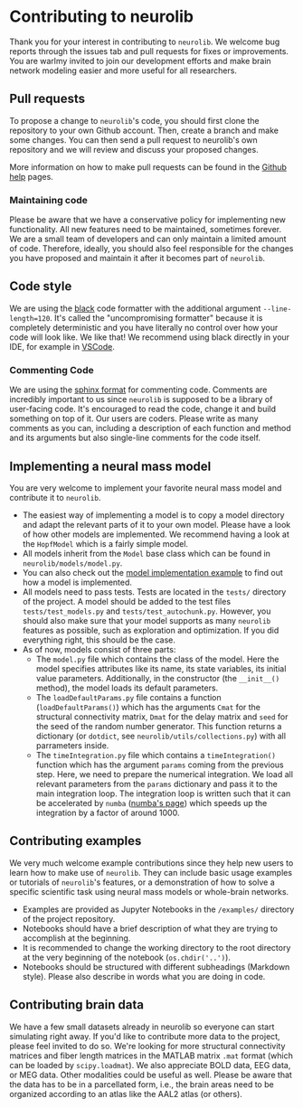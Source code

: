 # Contributing to neurolib

Thank you for your interest in contributing to `neurolib`. We welcome bug reports through the issues tab and pull requests for fixes or improvements. You are warlmy invited to join our development efforts and make brain network modeling easier and more useful for all researchers.

## Pull requests

To propose a change to `neurolib`'s code, you should first clone the repository to your own Github account. 
Then, create a branch and make some changes. You can then send a pull request to neurolib's own repository 
and we will review and discuss your proposed changes. 


More information on how to make pull requests can be found in the 
[Github help](https://docs.github.com/en/github/collaborating-with-issues-and-pull-requests/creating-a-pull-request) pages.

### Maintaining code

Please be aware that we have a conservative policy for implementing new functionality. All new features need to be maintained, sometimes forever. We are a small team of developers and can only maintain a limited amount of code. Therefore, ideally, you should also feel responsible for the changes you have proposed and maintain it after it becomes part of `neurolib`. 

## Code style

We are using the [black](https://github.com/psf/black) code formatter with the additional argument `--line-length=120`. 
It's called the "uncompromising formatter" because it is completely deterministic and you have literally no control over how your code will look like. 
We like that! We recommend using black directly in your IDE, 
for example in [VSCode](https://marcobelo.medium.com/setting-up-python-black-on-visual-studio-code-5318eba4cd00).

### Commenting Code

We are using the [sphinx format](https://sphinx-rtd-tutorial.readthedocs.io/en/latest/docstrings.html) for commenting code. Comments are incredibly important to us since `neurolib` is supposed to be a library of user-facing code. It's encouraged to read the code, change it and build something on top of it. Our users are coders. Please write as many comments as you can, including a description of each function and method and its arguments but also single-line comments for the code itself. 

## Implementing a neural mass model

You are very welcome to implement your favorite neural mass model and contribute it to `neurolib`. 

* The easiest way of implementing a model is to copy a model directory and adapt the relevant parts of it to your own model. Please have a look of how other models are implemented. We recommend having a look at the `HopfModel` which is a fairly simple model.
* All models inherit from the `Model` base class which can be found in `neurolib/models/model.py`.
* You can also check out the [model implementation example](https://neurolib-dev.github.io/examples/example-0.6-custom-model/) to find out how a model is implemented.
* All models need to pass tests. Tests are located in the `tests/` directory of the project. A model should be added to the test files `tests/test_models.py` and `tests/test_autochunk.py`. However, you should also make sure that your model supports as many `neurolib` features as possible, such as exploration and optimization. If you did everything right, this should be the case.
* As of now, models consist of three parts:
  * The `model.py` file which contains the class of the model. Here the model specifies attributes like its name, its state variables, its initial value parameters. Additionally, in the constructor (the `__init__()` method), the model loads its default parameters.
  * The `loadDefaultParams.py` file contains a function (`loadDefaultParams()`) which has the arguments `Cmat` for the structural connectivity matrix, `Dmat` for the delay matrix and `seed` for the seed of the random number generator. This function returns a dictionary (or `dotdict`, see `neurolib/utils/collections.py`) with all parrameters inside.
  * The `timeIntegration.py` file which contains a `timeIntegration()` function which has the argument `params` coming from the previous step. Here, we need to prepare the numerical integration. We load all relevant parameters from the `params` dictionary and pass it to the main integration loop. The integration loop is written such that it can be accelerated by `numba` ([numba's page](https://numba.pydata.org/)) which speeds up the integration by a factor of around 1000. 

## Contributing examples 

We very much welcome example contributions since they help new users to learn how to make use of `neurolib`. They can include basic usage examples or tutorials of `neurolib`'s features, or a demonstration of how to solve a specific scientific task using neural mass models or whole-brain networks.

* Examples are provided as Jupyter Notebooks in the `/examples/` directory of the project repository.
* Notebooks should have a brief description of what they are trying to accomplish at the beginning.
* It is recommended to change the working directory to the root directory at the very beginning of the notebook (`os.chdir('..')`).
* Notebooks should be structured with different subheadings (Markdown style). Please also describe in words what you are doing in code. 


## Contributing brain data

We have a few small datasets already in neurolib so everyone can start simulating right away. If you'd like to contribute more data to the project, please feel invited to do so. We're looking for more structural connectivity matrices and fiber length matrices in the MATLAB matrix `.mat` format (which can be loaded by `scipy.loadmat`). We also appreciate BOLD data, EEG data, or MEG data. Other modalities could be useful as well. Please be aware that the data has to be in a parcellated form, i.e., the brain areas need to be organized according to an atlas like the AAL2 atlas (or others).
